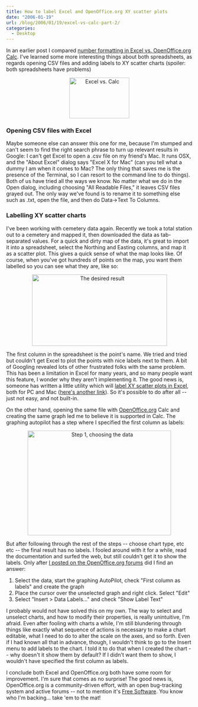 ```yaml
---
title: How to label Excel and OpenOffice.org XY scatter plots
date: "2006-01-19"
url: /blog/2006/01/19/excel-vs-calc-part-2/
categories:
  - Desktop
---
```

In an earlier post I compared [number formatting in Excel vs. OpenOffice.org Calc][1]. I've learned some more interesting things about both spreadsheets, as regards opening CSV files and adding labels to XY scatter charts (spoiler: both spreadsheets have problems)

<p style="text-align:center">
  <img src="/articles/images/excel-vs-calc-2.png" alt="Excel vs. Calc" width="162" height="110" />
</p>

### Opening CSV files with Excel

Maybe someone else can answer this one for me, because I'm stumped and can't seem to find the right search phrase to turn up relevant results in Google: I can't get Excel to open a .csv file on my friend's Mac. It runs OSX, and the "About Excel" dialog says "Excel X for Mac" (can you tell what a dummy I am when it comes to Mac? The only thing that saves me is the presence of the Terminal, so I can resort to the command line to do things). Both of us have tried all the ways we know. No matter what we do in the Open dialog, including choosing "All Readable Files," it leaves CSV files grayed out. The only way we've found is to rename it to something else such as .txt, open the file, and then do Data->Text To Columns.

### Labelling XY scatter charts

I've been working with cemetery data again. Recently we took a total station out to a cemetery and mapped it, then downloaded the data as tab-separated values. For a quick and dirty map of the data, it's great to import it into a spreadsheet, select the Northing and Easting columns, and map it as a scatter plot. This gives a quick sense of what the map looks like. Of course, when you've got hundreds of points on the map, you want them labelled so you can see what they are, like so:

<p style="text-align:center">
  <img src="/articles/images/oocalc-scatter-plot-result.png" alt="The desired result" width="365" height="193" />
</p>

The first column in the spreadsheet is the point's name. We tried and tried but couldn't get Excel to plot the points with nice labels next to them. A bit of Googling revealed lots of other frustrated folks with the same problem. This has been a limitation in Excel for many years, and so many people want this feature, I wonder why they aren't implementing it. The good news is, someone has written a little utility which will [label XY scatter plots in Excel][2], both for PC and Mac ([here's another link][3]). So it's possible to do after all -- just not easy, and not built-in.

On the other hand, opening the same file with [OpenOffice.org][4] Calc and creating the same graph led me to believe it is supported in Calc. The graphing autopilot has a step where I specified the first column as labels:

<p style="text-align:center">
  <img src="/articles/images/oocalc-scatter-plot-step1.png" alt="Step 1, choosing the data" width="388" height="283" />
</p>

But after following through the rest of the steps -- choose chart type, etc etc -- the final result has no labels. I fooled around with it for a while, read the documentation and surfed the web, but still couldn't get it to show the labels. Only after [I posted on the OpenOffice.org forums][5] did I find an answer:

1.  Select the data, start the graphing AutoPilot, check "First column as labels" and create the graph
2.  Place the cursor over the unselected graph and right click. Select "Edit"
3.  Select "Insert > Data Labels&#8230;" and check "Show Label Text"

I probably would not have solved this on my own. The way to select and unselect charts, and how to modify their properties, is really unintuitive, I'm afraid. Even after fooling with charts a while, I'm still blundering through things like exactly what sequence of actions is necessary to make a chart editable, what I need to do to alter the scale on the axes, and so forth. Even if I had known all that in advance, though, I wouldn't think to go to the Insert menu to add labels to the chart. I told it to do that when I created the chart -- why doesn't it show them by default? If I didn't want them to show, I wouldn't have specified the first column as labels.

I conclude both Excel and OpenOffice.org both have some room for improvement. I'm sure that comes as no surprise! The good news is, OpenOffice.org is a community-driven effort, with an open bug-tracking system and active forums -- not to mention it's [Free Software][6]. You know who I'm backing&#8230; take 'em to the mat!

 [1]: /blog/2005/12/30/excel-calc-number-formatting/
 [2]: http://www.bmsltd.ie/MVP/MVPPage.asp
 [3]: http://www.appspro.com/Utilities/ChartLabeler.htm
 [4]: http://www.openoffice.org
 [5]: http://www.oooforum.org/forum/viewtopic.phtml?t=30294
 [6]: http://www.gnu.org/philosophy/free-sw.html
